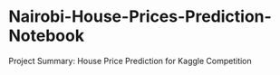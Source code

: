 # Nairobi-House-Prices-Prediction-Notebook
Project Summary: House Price Prediction for Kaggle Competition
